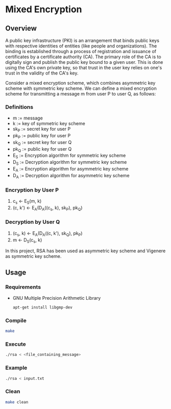 # Mixed Encryption

## Overview

A  public  key  infrastructure  (PKI)  is  an  arrangement  that binds public  keys  with  respective identities of entities (like people and organizations). The binding is established through a process of registration and issuance of certificates by a certificate authority (CA). The primary role of the CA is to digitally sign and publish the public key bound to a given user. This is done using the CA's own private key, so that trust in the user key relies on one's trust in the validity of the CA's key.

Consider a mixed encryption scheme, which  combines asymmetric key  scheme with symmetric key scheme. We can define a mixed encryption scheme for transmitting a message m from user P to user Q, as follows:

### Definitions

- m := message
- k := key of symmetric key scheme
- sk<sub>P</sub> := secret key for user P
- pk<sub>P</sub> := public key for user P
- sk<sub>Q</sub> := secret key for user Q
- pk<sub>Q</sub> := public key for user Q
- E<sub>S</sub> := Encryption algorithm for symmetric key scheme
- D<sub>S</sub> := Decryption algorithm for symmetric key scheme
- E<sub>A</sub> := Encryption algorithm for asymmetric key scheme
- D<sub>A</sub> := Decryption algorithm for asymmetric key scheme

### Encryption by User P

1. c<sub>s</sub> ← E<sub>S</sub>(m, k)
2. (c, k') ← E<sub>A</sub>(D<sub>A</sub>((c<sub>s</sub>, k), sk<sub>P</sub>), pk<sub>Q</sub>)

### Decryption by User Q

1. (c<sub>s</sub>, k) ← E<sub>A</sub>(D<sub>A</sub>((c, k'), sk<sub>Q</sub>), pk<sub>P</sub>)
2. m ← D<sub>S</sub>(c<sub>s</sub>, k)

In this project, RSA has been used as asymmetric key scheme and Vigenere as symmetric key scheme.

## Usage

### Requirements

- GNU Multiple Precision Arithmetic Library

  ```bash
  apt-get install libgmp-dev
  ```

### Compile

```bash
make
```

### Execute

```bash
./rsa < <file_containing_message>
```

### Example

```bash
./rsa < input.txt
```

### Clean

```bash
make clean
```
